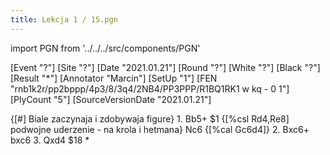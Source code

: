 ```yaml
---
title: Lekcja 1 / 15.pgn
---
```


import PGN from '../../../src/components/PGN'

<PGN>
﻿[Event "?"]
[Site "?"]
[Date "2021.01.21"]
[Round "?"]
[White "?"]
[Black "?"]
[Result "*"]
[Annotator "Marcin"]
[SetUp "1"]
[FEN "rnb1k2r/pp2bppp/4p3/8/3q4/2NB4/PP3PPP/R1BQ1RK1 w kq - 0 1"]
[PlyCount "5"]
[SourceVersionDate "2021.01.21"]

 {[#] Biale zaczynaja i zdobywaja figure} 1. Bb5+ $1 {[%csl Rd4,Re8] podwojne uderzenie - na krola i hetmana} Nc6 {[%cal Gc6d4]} 2. Bxc6+ bxc6 3. Qxd4 $18 *


</PGN>
